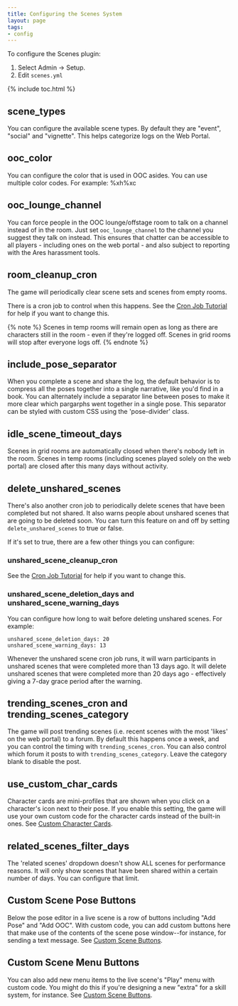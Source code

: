 ```yaml
---
title: Configuring the Scenes System
layout: page
tags:
- config
---
```


To configure the Scenes plugin:

1. Select Admin -> Setup.
2. Edit `scenes.yml`

{% include toc.html %}

## scene_types

You can configure the available scene types.  By default they are "event", "social" and "vignette".  This helps categorize logs on the Web Portal.

## ooc_color

You can configure the color that is used in OOC asides. You can use multiple color codes.  For example: %xh%xc

## ooc_lounge_channel

You can force people in the OOC lounge/offstage room to talk on a channel instead of in the room.  Just set `ooc_lounge_channel` to the channel you suggest they talk on instead.  This ensures that chatter can be accessible to all players - including ones on the web portal - and also subject to reporting with the Ares harassment tools.

## room_cleanup_cron

The game will periodically clear scene sets and scenes from empty rooms.  

There is a cron job to control when this happens.  See the [Cron Job Tutorial](http://www.aresmush.com/tutorials/code/cron.html) for help if you want to change this.

{% note %} 
Scenes in temp rooms will remain open as long as there are characters still in the room - even if they're logged off.  Scenes in grid rooms will stop after everyone logs off.
{% endnote %}

## include_pose_separator

When you complete a scene and share the log, the default behavior is to compress all the poses together into a single narrative, like you'd find in a book.  You can alternately include a separator line between poses to make it more clear which pargarphs went together in a single pose.  This separator can be styled with custom CSS using the 'pose-divider' class.

## idle_scene_timeout_days

Scenes in grid rooms are automatically closed when there's nobody left in the room.  Scenes in temp rooms (including scenes played solely on the web portal) are closed after this many days without activity.

## delete_unshared_scenes

There's also another cron job to periodically delete scenes that have been completed but not shared.  It also warns people about unshared scenes that are going to be deleted soon.  You can turn this feature on and off by setting `delete_unshared_scenes` to true or false.

If it's set to true, there are a few other things you can configure:

### unshared_scene_cleanup_cron

See the [Cron Job Tutorial](http://www.aresmush.com/tutorials/code/cron.html) for help if you want to change this.

### unshared_scene_deletion_days and unshared_scene_warning_days

You can configure how long to wait before deleting unshared scenes.  For example:

    unshared_scene_deletion_days: 20
    unshared_scene_warning_days: 13

Whenever the unshared scene cron job runs, it will warn participants in unshared scenes that were completed more than 13 days ago.  It will delete unshared scenes that were completed more than 20 days ago - effectively giving a 7-day grace period after the warning.

## trending_scenes_cron and trending_scenes_category

The game will post trending scenes (i.e. recent scenes with the most 'likes' on the web portal) to a forum.  By default this happens once a week, and you can control the timing with `trending_scenes_cron`.  You can also control which forum it posts to with `trending_scenes_category`.  Leave the category blank to disable the post.

## use_custom_char_cards

Character cards are mini-profiles that are shown when you click on a character's icon next to their pose. If you enable this setting, the game will use your own custom code for the character cards instead of the built-in ones.  See [Custom Character Cards](/tutorials/code/hooks/char-cards.html).

## related_scenes_filter_days

The 'related scenes' dropdown doesn't show ALL scenes for performance reasons.  It will only show scenes that have been shared within a certain number of days.  You can configure that limit.

## Custom Scene Pose Buttons

Below the pose editor in a live scene is a row of buttons including "Add Pose" and "Add OOC".  With custom code, you can add custom buttons here that make use of the contents of the scene pose window--for instance, for sending a text message. See [Custom Scene Buttons](/tutorials/code/hooks/scene-buttons.html).

## Custom Scene Menu Buttons

You can also add new menu items to the live scene's "Play" menu with custom code. You might do this if you're designing a new "extra" for a skill system, for instance.  See [Custom Scene Buttons](/tutorials/code/hooks/scene-buttons.html).

